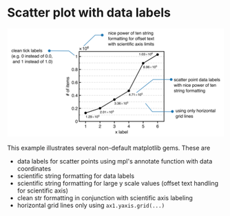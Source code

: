 # Scatter plot with data labels

![Demo](./demo/composition_per_2021-02-22.png)

This example illustrates several non-default matplotlib gems. These are
* data labels for scatter points using mpl's annotate function with data coordinates
* scientific string formatting for data labels
* scientific string formatting for large y scale values (offset text handling for scientific axis)
* clean str formatting in conjunction with scientific axis labeling
* horizontal grid lines only using `ax1.yaxis.grid(...)`
